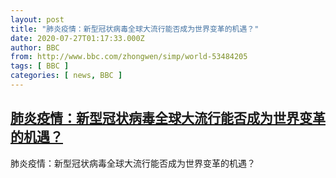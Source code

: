 ```yaml
---
layout: post
title: "肺炎疫情：新型冠状病毒全球大流行能否成为世界变革的机遇？"
date: 2020-07-27T01:17:33.000Z
author: BBC
from: http://www.bbc.com/zhongwen/simp/world-53484205
tags: [ BBC ]
categories: [ news, BBC ]
---
```

<!--1595812653000-->
[肺炎疫情：新型冠状病毒全球大流行能否成为世界变革的机遇？](http://www.bbc.com/zhongwen/simp/world-53484205)
------

<div>
肺炎疫情：新型冠状病毒全球大流行能否成为世界变革的机遇？
</div>
